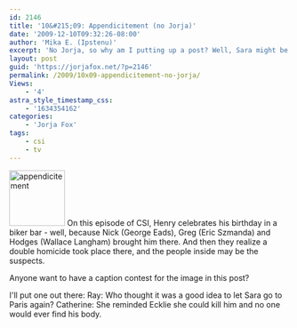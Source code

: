 ```yaml
---
id: 2146
title: '10&#215;09: Appendicitement (no Jorja)'
date: '2009-12-10T09:32:26-08:00'
author: 'Mika E. (Ipstenu)'
excerpt: 'No Jorja, so why am I putting up a post? Well, Sara might be mentioned, and you might want to gab about the episode. So in the Holiday Spirit, enjoy an open post for a non-Jorja episode!'
layout: post
guid: 'https://jorjafox.net/?p=2146'
permalink: /2009/10x09-appendicitement-no-jorja/
Views:
    - '4'
astra_style_timestamp_css:
    - '1634354162'
categories:
    - 'Jorja Fox'
tags:
    - csi
    - tv
---
```


<img src="//static.jorjafox.net/wordpress/2009/12/appendicitement-100x100.jpg" alt="appendicitement" title="appendicitement" width="100" height="100" class="alignleft size-thumbnail wp-image-2147" /> On this episode of CSI, Henry celebrates his birthday in a biker bar - well, because Nick (George Eads), Greg (Eric Szmanda) and Hodges (Wallace Langham) brought him there. And then they realize a double homicide took place there, and the people inside may be the suspects.  

Anyone want to have a caption contest for the image in this post?

I'll put one out there:
Ray: Who thought it was a good idea to let Sara go to Paris again?
Catherine: She reminded Ecklie she could kill him and no one would ever find his body.